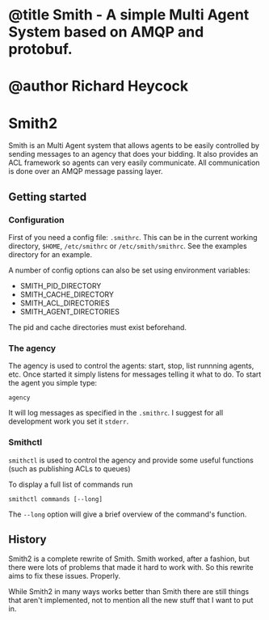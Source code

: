 # @title Smith - A simple Multi Agent System based on AMQP and protobuf.
# @author Richard Heycock

# Smith2
Smith is an Multi Agent system that allows agents to be easily controlled by
sending messages to an agency that does your bidding. It also provides an ACL
framework so agents can very easily communicate. All communication is done
over an AMQP message passing layer.

## Getting started

### Configuration

First of you need a config file: `.smithrc`. This can be in the current working directory, `$HOME`,
`/etc/smithrc` or `/etc/smith/smithrc`. See the examples directory for an example.

A number of config options can also be set using environment variables:

* SMITH_PID_DIRECTORY
* SMITH_CACHE_DIRECTORY
* SMITH_ACL_DIRECTORIES
* SMITH_AGENT_DIRECTORIES

The pid and cache directories must exist beforehand.

### The agency

The agency is used to control the agents: start, stop, list runnning agents,
etc. Once started it simply listens for messages telling it what to do.
To start the agent you simple type:

```
agency
```

It will log messages as specified in the `.smithrc`. I suggest for all
development work you set it `stderr`.


### Smithctl

`smithctl` is used to control the agency and provide some useful functions
(such as publishing ACLs to queues)

To display a full list of commands run

```
smithctl commands [--long]
```

The `--long` option will give a brief overview of the command's function.


## History

Smith2 is a complete rewrite of Smith. Smith worked, after a fashion,
but there were lots of problems that made it hard to work with. So this
rewrite aims to fix these issues. Properly.

While Smith2 in many ways works better than Smith there are still things
that aren't implemented, not to mention all the new stuff that I want
to put in.

